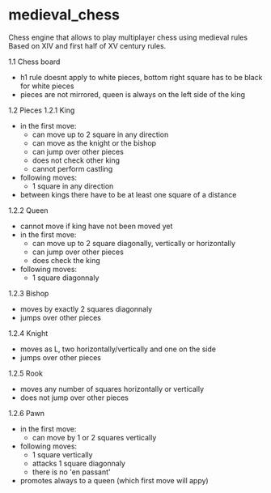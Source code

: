 # medieval_chess
Chess engine that allows to play multiplayer chess using medieval rules
Based on XIV and first half of XV century rules.

1.1 Chess board
* h1 rule doesnt apply to white pieces, bottom right square has to be black for white pieces
* pieces are not mirrored, queen is always on the left side of the king

1.2 Pieces
1.2.1 King
* in the first move:
  * can move up to 2 square in any direction
  * can move as the knight or the bishop
  * can jump over other pieces
  * does not check other king
  * cannot perform castling
* following moves:
  * 1 square in any direction
* between kings there have to be at least one square of a distance

1.2.2 Queen
* cannot move if king have not been moved yet
* in the first move:
  * can move up to 2 square diagonally, vertically or horizontally
  * can jump over other pieces
  * does check the king
* following moves:
  * 1 square diagonnaly

1.2.3 Bishop
* moves by exactly 2 squares diagonnaly
* jumps over other pieces

1.2.4 Knight
* moves as L, two horizontally/vertically and one on the side
* jumps over other pieces

1.2.5 Rook
* moves any number of squares horizontally or vertically
* does not jump over other pieces

1.2.6 Pawn
* in the first move:
  * can move by 1 or 2 squares vertically
* following moves:
  * 1 square vertically
  * attacks 1 square diagonnaly
  * there is no 'en passant'
* promotes always to a queen (which first move will appy)
